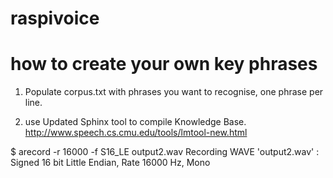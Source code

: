 # raspivoice
# how to create your own key phrases

1. Populate corpus.txt with phrases you want to recognise, one phrase per line.

2. use Updated Sphinx tool to compile Knowledge Base. http://www.speech.cs.cmu.edu/tools/lmtool-new.html

$ arecord -r 16000 -f S16_LE output2.wav
Recording WAVE 'output2.wav' : Signed 16 bit Little Endian, Rate 16000 Hz, Mono





